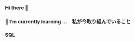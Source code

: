### Hi there 👋

### 🌱 I’m currently learning ...　私が今取り組んでいること
### SQL 
<!--
**Hiroyuki-Moriya/Hiroyuki-Moriya** is a ✨ _special_ ✨ repository because its `README.md` (this file) appears on your GitHub profile.

Here are some ideas to get you started:

- 🔭 I’m currently working on ...　私が今取り組んでいること
- 🌱 I’m currently learning ...　私が今取り組んでいること
- 👯 I’m looking to collaborate on ... 私が協力したいと思っているのは
- 🤔 I’m looking for help with ...　私が助けてほしいのは
- 💬 Ask me about ...　私に尋ねてください
- 📫 How to reach me: ...　私に連絡する方法:
- 😄 Pronouns: No pronouns for me. ...　私の呼び方：代名詞を使わずに、自分の名前で読んでください。
- ⚡ Fun fact: ...　楽しかったこと：
-->
